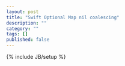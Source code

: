 ```yaml
---
layout: post
title: "Swift Optional Map nil coalescing"
description: ""
category: ""
tags: []
published: false
---
```

{% include JB/setup %}
